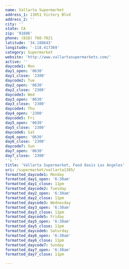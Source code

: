 ```yaml
---
name: Vallarta Supermarket
address_1: 13051 Victory Blvd
address_2: ''
city: ''
state: CA
zip: '91606'
phone: (818) 760-7021
latitude: '34.188643'
longitude: '-118.417369'
category: Supermarket
website: 'http://www.vallartasupermarkets.com/'
active: ''
daycode1: Mon
day1_open: '0630'
day1_close: '2300'
daycode2: Tue
day2_open: '0630'
day2_close: '2300'
daycode3: Wed
day3_open: '0630'
day3_close: '2300'
daycode4: Thu
day4_open: '2300'
daycode5: Fri
day5_open: '0630'
day5_close: '2300'
daycode6: Sat
day6_open: '0630'
day6_close: '2300'
daycode7: Sun
day7_open: '0630'
day7_close: '2300'
'': ''
title: 'Vallarta Supermarket, Food Oasis Los Angeles'
uri: /supermarket/vallarta1305/
formatted_daycode1: Monday
formatted_day1_open: '6:30am'
formatted_day1_close: 11pm
formatted_daycode2: Tuesday
formatted_day2_open: '6:30am'
formatted_day2_close: 11pm
formatted_daycode3: Wednesday
formatted_day3_open: '6:30am'
formatted_day3_close: 11pm
formatted_daycode5: Friday
formatted_day5_open: '6:30am'
formatted_day5_close: 11pm
formatted_daycode6: Saturday
formatted_day6_open: '6:30am'
formatted_day6_close: 11pm
formatted_daycode7: Sunday
formatted_day7_open: '6:30am'
formatted_day7_close: 11pm

---
```

